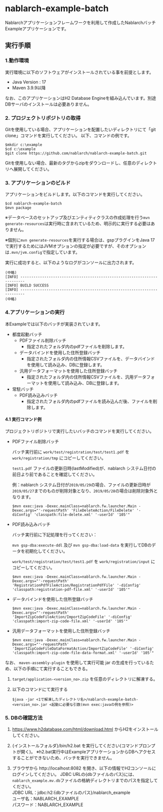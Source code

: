 nablarch-example-batch
===========================

Nablarchアプリケーションフレームワークを利用して作成したNablarchバッチExampleアプリケーションです。

## 実行手順

### 1.動作環境
実行環境に以下のソフトウェアがインストールされている事を前提とします。
* Java Version : 17
* Maven 3.9.9以降

なお、このアプリケーションはH2 Database Engineを組み込んでいます。別途DBサーバのインストールは必要ありません。

### 2. プロジェクトリポジトリの取得
Gitを使用している場合、アプリケーションを配置したいディレクトリにて「git clone」コマンドを実行してください。
以下、コマンドの例です。

    $mkdir c:\example
    $cd c:\example
    $git clone https://github.com/nablarch/nablarch-example-batch.git

Gitを使用しない場合、最新のタグからzipをダウンロードし、任意のディレクトリへ展開してください。

### 3. アプリケーションのビルド

アプリケーションをビルドします。以下のコマンドを実行してください。

    $cd nablarch-example-batch
    $mvn package

※データベースのセットアップ及びエンティティクラスの作成処理を行う`mvn generate-resources`は実行時に含まれているため、明示的に実行する必要はありません。

※個別に`mvn generate-resources`を実行する場合は、gspプラグインをJava 17で実行するためにはJVMオプションの指定が必要ですが、そのオプションは`.mvn/jvm.config`で指定しています。
    
実行に成功すると、以下のようなログがコンソールに出力されます。

    (中略)
    [INFO] ------------------------------------------------------------------------
    [INFO] BUILD SUCCESS
    [INFO] ------------------------------------------------------------------------
    (中略)


### 4.アプリケーションの実行

本Exampleでは以下のバッチが実装されています。

* 都度起動バッチ
    * PDFファイル削除バッチ
        * 指定されたフォルダ内のpdfファイルを削除します。
    * データバインドを使用した住所登録バッチ
        * 指定されたフォルダ内の住所情報CSVファイルを、データバインドを使用して読み込み、DBに登録します。
    * 汎用データフォーマットを使用した住所登録バッチ
        * 指定されたフォルダ内の住所情報CSVファイルを、汎用データフォーマットを使用して読み込み、DBに登録します。
* 常駐バッチ
    * PDF読み込みバッチ
        * 指定されたフォルダ内のpdfファイルを読み込んだ後、ファイルを削除します。

#### 4.1 実行コマンド例
プロジェクトリポジトリで実行したいバッチのコマンドを実行してください。

* PDFファイル削除バッチ

    バッチ実行前に `work/test/registration/test/test1.pdf` を `work/registration/tmp` にコピーしてください。

    `test1.pdf` ファイルの更新日時(lastModified)が、nablarch システム日付の前日より前であることを確認してください。

     例：nablarch システム日付が`2019/05/29`の場合、ファイルの更新日時が`2019/05/27`までのものが削除対象となり、`2019/05/28`の場合は削除対象外となります。

      $mvn exec:java -Dexec.mainClass=nablarch.fw.launcher.Main -Dexec.args="'-requestPath' 'FileDeleteAction/FileDelete' '-diConfig' 'classpath:file-delete.xml' '-userId' '105'"

* PDF読み込みバッチ

    バッチ実行前に下記処理を行ってください：

    `mvn gsp-dba:execute-ddl` 及び `mvn gsp-dba:load-data` を実行してDBのデータを初期化してください。

    `work/test/registration/test/test1.pdf` を `work/registration/input` にコピーしてください。

      $mvn exec:java -Dexec.mainClass=nablarch.fw.launcher.Main -Dexec.args="'-requestPath' 'RegistrationPdfFileAction/RegistrationPdfFile' '-diConfig' 'classpath:registration-pdf-file.xml' '-userId' '105'"

* データバインドを使用した住所登録バッチ

      $mvn exec:java -Dexec.mainClass=nablarch.fw.launcher.Main -Dexec.args="'-requestPath' 'ImportZipCodeFileAction/ImportZipCodeFile' '-diConfig' 'classpath:import-zip-code-file.xml' '-userId' '105'"

* 汎用データフォーマットを使用した住所登録バッチ

      $mvn exec:java -Dexec.mainClass=nablarch.fw.launcher.Main -Dexec.args="'-requestPath' 'ImportZipCodeFileDataFormatAction/ImportZipCodeFile' '-diConfig' 'classpath:import-zip-code-file-data-format.xml' '-userId' '105'"
    
なお、 `maven-assembly-plugin` を使用して実行可能 jar の生成を行っているため、以下の手順にて実行することもできる。

1. ``target/application-<version_no>.zip`` を任意のディレクトリに解凍する。
2. 以下のコマンドにて実行する

       $java -jar <1で解凍したディレクトリ名>/nablarch-example-batch-<version_no>.jar <起動に必要な引数(mvn exec:javaの例を参照)>

### 5. DBの確認方法

1. https://www.h2database.com/html/download.html からH2をインストールしてください。  

2. {インストールフォルダ}/bin/h2.bat を実行してください(コマンドプロンプトが開く)。
  ※h2.bat実行中はExampleアプリケーションからDBへアクセスすることができないため、バッチを実行できません。

3. ブラウザから http://localhost:8082 を開き、以下の情報でH2コンソールにログインしてください。
   JDBC URLの{dbファイルのパス}には、`nablarch_example.mv.db`ファイルの格納ディレクトリまでのパスを指定してください。  
  JDBC URL：jdbc:h2:{dbファイルのパス}/nablarch_example  
  ユーザ名：NABLARCH_EXAMPLE  
  パスワード：NABLARCH_EXAMPLE


